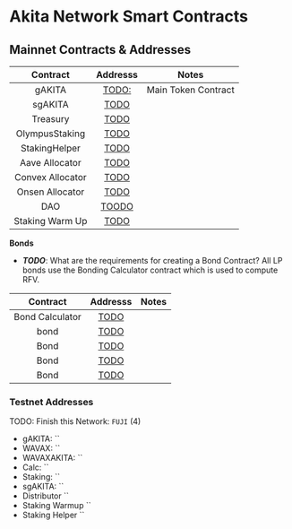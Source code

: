# Akita Network Smart Contracts



## Mainnet Contracts & Addresses

|Contract       | Addresss                                                                                                            | Notes   |
|:-------------:|:-------------------------------------------------------------------------------------------------------------------:|-------|
|gAKITA            |[TODO:](https://etherscan.io/address/TODOFILL)| Main Token Contract|
|sgAKITA           |[TODO](https://etherscan.io/address/TODOFILL)|
|Treasury       |[TODO](https://etherscan.io/address/TODOFILL)| 
|OlympusStaking |[TODO](https://etherscan.io/address/TODO)|
|StakingHelper  |[TODO](https://etherscan.io/address/TODO)|
|Aave Allocator |[TODO](https://etherscan.io/address/TODO)|
|Convex Allocator |[TODO](https://etherscan.io/address/TODO)|
|Onsen Allocator |[TODO](https://etherscan.io/address/TODO)|
|DAO            |[TOODO](https://etherscan.io/address/TODO)|
|Staking Warm Up|[TODO](https://etherscan.io/address/TODO)|


**Bonds**
- **_TODO_**: What are the requirements for creating a Bond Contract?
All LP bonds use the Bonding Calculator contract which is used to compute RFV. 

|Contract       | Addresss                                                                                                            | Notes   |
|:-------------:|:-------------------------------------------------------------------------------------------------------------------:|-------|
|Bond Calculator|[TODO](https://etherscan.io/address/TODO)| 
| bond|[TODO](https://etherscan.io/address/TODO)| 
| Bond|[TODO](https://etherscan.io/address/TODO)| 
| Bond|[TODO](https://etherscan.io/address/TODO)|
| Bond|[TODO](https://etherscan.io/address/TODO)|


### Testnet Addresses
TODO: Finish this 
Network: `FUJI` (4)
- gAKITA: ``
- WAVAX: `` 
- WAVAXAKITA: ``
- Calc: `` 
- Staking: `` 
- sgAKITA: `` 
- Distributor `` 
- Staking Warmup `` 
- Staking Helper ``
